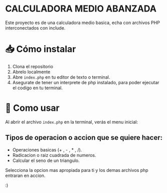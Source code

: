 # CALCULADORA MEDIO ABANZADA

Este proyecto es de una calculadora medio basica, echa con archivos PHP interconectados con include.

# 📥 Cómo instalar

1. Clona el repositorio
2. Abrelo localmente
3. Abre `index.php` en tu editor de texto o terminal.
4. Asegurate de tener un interprete de php instalado, para poder ejecutar el codigo en tu terminal.

# 🚀 Como usar

Al abrir el archivo `index.php` en la terminal, verás el menu inicial:

## Tipos de operacion o accion que se quiere hacer:
- Operaciones basicas (+ , - , * , /).
- Radicacion o raiz cuadrada de numeros.
- Calcular el seno de un triangulo.

Selecciona la opcion mas apropiada para ti y los demas archivos php entraran en accion.

:)

